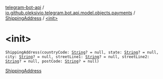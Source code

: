 [telegram-bot-api](../../index.md) / [io.github.oleksivio.telegram.bot.api.model.objects.payments](../index.md) / [ShippingAddress](index.md) / [&lt;init&gt;](./-init-.md)

# &lt;init&gt;

`ShippingAddress(countryCode: `[`String`](https://kotlinlang.org/api/latest/jvm/stdlib/kotlin/-string/index.html)`? = null, state: `[`String`](https://kotlinlang.org/api/latest/jvm/stdlib/kotlin/-string/index.html)`? = null, city: `[`String`](https://kotlinlang.org/api/latest/jvm/stdlib/kotlin/-string/index.html)`? = null, streetLine1: `[`String`](https://kotlinlang.org/api/latest/jvm/stdlib/kotlin/-string/index.html)`? = null, streetLine2: `[`String`](https://kotlinlang.org/api/latest/jvm/stdlib/kotlin/-string/index.html)`? = null, postCode: `[`String`](https://kotlinlang.org/api/latest/jvm/stdlib/kotlin/-string/index.html)`? = null)`

[ShippingAddress](https://core.telegram.org/bots/api/#shippingaddress)

